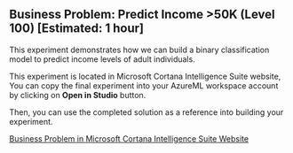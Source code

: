 

## Business Problem: Predict Income >50K (Level 100) [Estimated: 1 hour]

This experiment demonstrates how we can build a binary classification model to predict income levels of adult individuals.

This experiment is located in Microsoft Cortana Intelligence Suite website, You can copy the final experiment into
your AzureML workspace account by clicking on **Open in Studio** button. 

Then, you can use the completed solution as a reference into building your experiment.

[Business Problem in Microsoft Cortana Intelligence Suite Website](https://gallery.cortanaintelligence.com/Experiment/Sample-5-Train-Test-Evaluate-for-Binary-Classification-Adult-Dataset-6) 


